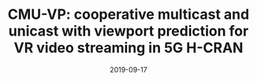 ---
title: "CMU-VP: cooperative multicast and unicast with viewport prediction for VR video streaming in 5G H-CRAN"
authors:
- Junchao Yang
- Jiangtao Luo
- Junxia Wang
- Song Guo

date: "2019-09-17"
doi: "https://doi.org/10.1109/ACCESS.2019.2941646"

# Publication type.
# 1 = Conference paper; 2 = Journal article;
# 3 = Preprint Paper; 4 = Report; 5 = Book; 6 = Book section;
# 7 = Thesis; 8 = Patent
publication_types: ["2"]

# Publication name and optional abbreviated publication name.
publication: "*IEEE Access*"
publication_short: "ACCESS"

url_pdf: https://ieeexplore.ieee.org/abstract/document/8842556
# url_code: ''
# url_dataset: ''
# url_poster: ''
# url_project: ''
# url_slides: ''
# url_video: ''

---